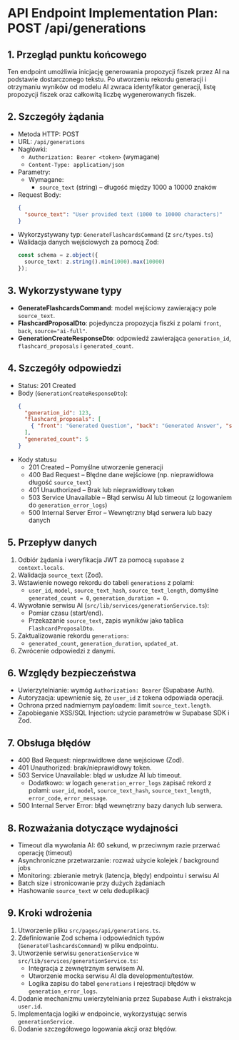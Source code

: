 # API Endpoint Implementation Plan: POST /api/generations

## 1. Przegląd punktu końcowego
Ten endpoint umożliwia inicjację generowania propozycji fiszek przez AI na podstawie dostarczonego tekstu. Po utworzeniu rekordu generacji i otrzymaniu wyników od modelu AI zwraca identyfikator generacji, listę propozycji fiszek oraz całkowitą liczbę wygenerowanych fiszek.

## 2. Szczegóły żądania
- Metoda HTTP: POST
- URL: `/api/generations`
- Nagłówki:
  - `Authorization: Bearer <token>` (wymagane)
  - `Content-Type: application/json`
- Parametry:
  - Wymagane:
    - `source_text` (string) – długość między 1000 a 10000 znaków
- Request Body:
  ```json
  {
    "source_text": "User provided text (1000 to 10000 characters)"
  }
  ```
- Wykorzystywany typ: `GenerateFlashcardsCommand` (z `src/types.ts`)
- Walidacja danych wejściowych za pomocą Zod:
  ```ts
  const schema = z.object({
    source_text: z.string().min(1000).max(10000)
  });
  ```

## 3. Wykorzystywane typy
- **GenerateFlashcardsCommand**: model wejściowy zawierający pole `source_text`.
- **FlashcardProposalDto**: pojedyncza propozycja fiszki z polami `front`, `back`, `source="ai-full"`.
- **GenerationCreateResponseDto**: odpowiedź zawierająca `generation_id`, `flashcard_proposals` i `generated_count`.

## 4. Szczegóły odpowiedzi
- Status: 201 Created
- Body (`GenerationCreateResponseDto`):
  ```json
  {
    "generation_id": 123,
    "flashcard_proposals": [
      { "front": "Generated Question", "back": "Generated Answer", "source": "ai-full" }
    ],
    "generated_count": 5
  }
  ```
- Kody statusu
  - 201 Created – Pomyślne utworzenie generacji
  - 400 Bad Request – Błędne dane wejściowe (np. nieprawidłowa długość `source_text`)
  - 401 Unauthorized – Brak lub nieprawidłowy token
  - 503 Service Unavailable – Błąd serwisu AI lub timeout (z logowaniem do `generation_error_logs`)
  - 500 Internal Server Error – Wewnętrzny błąd serwera lub bazy danych

## 5. Przepływ danych
1. Odbiór żądania i weryfikacja JWT za pomocą `supabase` z `context.locals`.
2. Walidacja `source_text` (Zod).
3. Wstawienie nowego rekordu do tabeli `generations` z polami:
   - `user_id`, `model`, `source_text_hash`, `source_text_length`, domyślne `generated_count = 0`, `generation_duration = 0`.
4. Wywołanie serwisu AI (`src/lib/services/generationService.ts`):
   - Pomiar czasu (start/end).
   - Przekazanie `source_text`, zapis wyników jako tablica `FlashcardProposalDto`.
5. Zaktualizowanie rekordu `generations`:
   - `generated_count`, `generation_duration`, `updated_at`.
6. Zwrócenie odpowiedzi z danymi.

## 6. Względy bezpieczeństwa
- Uwierzytelnianie: wymóg `Authorization: Bearer` (Supabase Auth).
- Autoryzacja: upewnienie się, że `user_id` z tokena odpowiada operacji.
- Ochrona przed nadmiernym payloadem: limit `source_text.length`.
- Zapobieganie XSS/SQL Injection: użycie parametrów w Supabase SDK i Zod.

## 7. Obsługa błędów
- 400 Bad Request: nieprawidłowe dane wejściowe (Zod).
- 401 Unauthorized: brak/nieprawidłowy token.
- 503 Service Unavailable: błąd w usłudze AI lub timeout.
  - Dodatkowo: w logach `generation_error_logs` zapisać rekord z polami:
    `user_id`, `model`, `source_text_hash`, `source_text_length`, `error_code`, `error_message`.
- 500 Internal Server Error: błąd wewnętrzny bazy danych lub serwera.

## 8. Rozważania dotyczące wydajności
- Timeout dla wywołania AI: 60 sekund, w przeciwnym razie przerwać operację (timeout)
- Asynchroniczne przetwarzanie: rozważ użycie kolejek / background jobs
- Monitoring: zbieranie metryk (latencja, błędy) endpointu i serwisu AI
- Batch size i stronicowanie przy dużych żądaniach
- Hashowanie `source_text` w celu deduplikacji

## 9. Kroki wdrożenia
1. Utworzenie pliku `src/pages/api/generations.ts`.
2. Zdefiniowanie Zod schema i odpowiednich typów (`GenerateFlashcardsCommand`) w pliku endpointu.
3. Utworzenie serwisu `generationService` w `src/lib/services/generationService.ts`:
   - Integracja z zewnętrznym serwisem AI.
   - Utworzenie mocka serwisu AI dla developmentu/testów.
   - Logika zapisu do tabel `generations` i rejestracji błędów w `generation_error_logs`.
4. Dodanie mechanizmu uwierzytelniania przez Supabase Auth i ekstrakcja `user.id`.
5. Implementacja logiki w endpoincie, wykorzystując serwis `generationService`.
6. Dodanie szczegółowego logowania akcji oraz błędów.